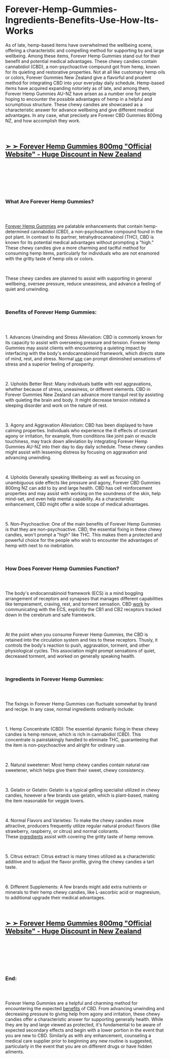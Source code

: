 # Forever-Hemp-Gummies-Ingredients-Benefits-Use-How-Its-Works
<p>As of late, hemp-based items have overwhelmed the wellbeing scene, offering a characteristic and compelling method for supporting by and large wellbeing. Among these items, Forever Hemp Gummies stand out for their benefit and potential medical advantages. These chewy candies contain cannabidiol (CBD), a non-psychoactive compound got from hemp, known for its quieting and restorative properties. Not at all like customary hemp oils or colors, Forever Gummies New Zealand give a flavorful and prudent method for integrating CBD into your everyday daily schedule. Hemp-based items have acquired expanding notoriety as of late, and among them, Forever Hemp Gummies AU-NZ have arisen as a number one for people hoping to encounter the possible advantages of hemp in a helpful and scrumptious structure. These chewy candies are showcased as a characteristic answer for advance wellbeing and give different medical advantages. In any case, what precisely are Forever CBD Gummies 800mg NZ, and how accomplish they work.</p>
<p>&nbsp;</p>
<h2><strong><a href="https://foreverhemp.co.nz/recommends/forever/">➢ ➢&nbsp;Forever Hemp Gummies 800mg "Official Website" - Huge Discount in New Zealand</a></strong></h2>
<h2>&nbsp;</h2>
<p><a href="https://foreverhemp.co.nz/recommends/forever/"><img src="https://storage.penzu.com/g/jQsak9t7vDKPyHfG" alt="" /></a></p>
<p>&nbsp;</p>
<h3><strong>What Are Forever Hemp Gummies?</strong></h3>
<h3>&nbsp;</h3>
<p><a href="https://foreverhemp.co.nz/">Forever Hemp Gummies</a>&nbsp;are palatable enhancements that contain hemp-determined cannabidiol (CBD), a non-psychoactive compound found in the pot plant. In contrast to its partner, tetrahydrocannabinol (THC), CBD is known for its potential medical advantages without prompting a "high." These chewy candies give a more charming and tactful method for consuming hemp items, particularly for individuals who are not enamored with the gritty taste of hemp oils or colors.</p>
<p>&nbsp;</p>
<p>These chewy candies are planned to assist with supporting in general wellbeing, oversee pressure, reduce uneasiness, and advance a feeling of quiet and unwinding.</p>
<p>&nbsp;</p>
<h3><strong>Benefits of Forever Hemp Gummies:</strong></h3>
<h3>&nbsp;</h3>
<p>1. Advances Unwinding and Stress Alleviation: CBD is commonly known for its capacity to assist with overseeing pressure and tension. Forever Hemp Gummies may assist clients with encountering a quieting impact by interfacing with the body's endocannabinoid framework, which directs state of mind, rest, and stress. Normal&nbsp;<a href="https://foreverhemp-nz.com/">use</a>&nbsp;can prompt diminished sensations of stress and a superior feeling of prosperity.</p>
<p>&nbsp;</p>
<p>2. Upholds Better Rest: Many individuals battle with rest aggravations, whether because of stress, uneasiness, or different elements. CBD in Forever Gummies New Zealand can advance more tranquil rest by assisting with quieting the brain and body. It might decrease tension initiated a sleeping disorder and work on the nature of rest.</p>
<p>&nbsp;</p>
<p>3. Agony and Aggravation Alleviation: CBD has been displayed to have calming properties. Individuals who experience the ill effects of constant agony or irritation, for example, from conditions like joint pain or muscle touchiness, may track down alleviation by integrating Forever Hemp Gummies AU-NZ into their day to day daily schedule. These chewy candies might assist with lessening distress by focusing on aggravation and advancing unwinding.</p>
<p>&nbsp;</p>
<p>4. Upholds Generally speaking Wellbeing: as well as focusing on unambiguous side effects like pressure and agony, Forever CBD Gummies 800mg NZ can add to by and large health. CBD has cell reinforcement properties and may assist with working on the soundness of the skin, help mind-set, and even help mental capability. As a characteristic enhancement, CBD might offer a wide scope of medical advantages.</p>
<p>&nbsp;</p>
<p>5. Non-Psychoactive: One of the main benefits of Forever Hemp Gummies is that they are non-psychoactive. CBD, the essential fixing in these chewy candies, won't prompt a "high" like THC. This makes them a protected and powerful choice for the people who wish to encounter the advantages of hemp with next to no inebriation.</p>
<p>&nbsp;</p>
<h3><strong>How Does Forever Hemp Gummies Function?</strong></h3>
<h3>&nbsp;</h3>
<p>The body's endocannabinoid framework (ECS) is a mind boggling arrangement of receptors and synapses that manages different capabilities like temperament, craving, rest, and torment sensation. CBD&nbsp;<a href="https://foreverhempgummy.com/">work</a>&nbsp;by communicating with the ECS, explicitly the CB1 and CB2 receptors tracked down in the cerebrum and safe framework.</p>
<p>&nbsp;</p>
<p>At the point when you consume Forever Hemp Gummies, the CBD is retained into the circulation system and ties to these receptors. Thusly, it controls the body's reaction to push, aggravation, torment, and other physiological cycles. This association might prompt sensations of quiet, decreased torment, and worked on generally speaking health.</p>
<p>&nbsp;</p>
<h3><strong>Ingredients in Forever Hemp Gummies:</strong></h3>
<h3>&nbsp;</h3>
<p>The fixings in Forever Hemp Gummies can fluctuate somewhat by brand and recipe. In any case, normal ingredients ordinarily include:</p>
<p>&nbsp;</p>
<p>1. Hemp Concentrate (CBD): The essential dynamic fixing in these chewy candies is hemp remove, which is rich in cannabidiol (CBD). This concentrate is painstakingly handled to eliminate THC, guaranteeing that the item is non-psychoactive and alright for ordinary use.</p>
<p>&nbsp;</p>
<p>2. Natural sweetener: Most hemp chewy candies contain natural raw sweetener, which helps give them their sweet, chewy consistency.</p>
<p>&nbsp;</p>
<p>3. Gelatin or Gelatin: Gelatin is a typical gelling specialist utilized in chewy candies, however a few brands use gelatin, which is plant-based, making the item reasonable for veggie lovers.</p>
<p>&nbsp;</p>
<p>4. Normal Flavors and Varieties: To make the chewy candies more attractive, producers frequently utilize regular natural product flavors (like strawberry, raspberry, or citrus) and normal colorants. These&nbsp;<a href="https://foreverhempgummies-au.com/">ingredients</a>&nbsp;assist with covering the gritty taste of hemp remove.</p>
<p>&nbsp;</p>
<p>5. Citrus extract: Citrus extract is many times utilized as a characteristic additive and to adjust the flavor profile, giving the chewy candies a tart taste.</p>
<p>&nbsp;</p>
<p>6. Different Supplements: A few brands might add extra nutrients or minerals to their hemp chewy candies, like L-ascorbic acid or magnesium, to additional upgrade their medical advantages.</p>
<p>&nbsp;</p>
<h2><strong><a href="https://foreverhemp.co.nz/recommends/forever/">➢ ➢&nbsp;Forever Hemp Gummies 800mg "Official Website" - Huge Discount in New Zealand</a></strong></h2>
<h2>&nbsp;</h2>
<p><a href="https://foreverhemp.co.nz/recommends/forever/"><img src="https://storage.penzu.com/g/6ar36R8CxTRsBbfE" alt="" /></a></p>
<p>&nbsp;</p>
<h3><strong>End:</strong></h3>
<h3>&nbsp;</h3>
<p>Forever Hemp Gummies are a helpful and charming method for encountering the expected&nbsp;<a href="https://fairybreadfarms.com.au/forever-hemp-gummies/">benefits</a>&nbsp;of CBD. From advancing unwinding and decreasing pressure to giving help from agony and irritation, these chewy candies offer a characteristic answer for supporting generally health. While they are by and large viewed as protected, it's fundamental to be aware of expected secondary effects and begin with a lower portion in the event that you are new to CBD. Similarly as with any enhancement, counseling a medical care supplier prior to beginning any new routine is suggested, particularly in the event that you are on different drugs or have hidden ailments.</p>
